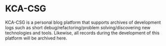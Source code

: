 # KCA-CSG
KCA-CSG is a personal blog platform that supports archives of development logs such as short debug/refactoring/problem solving/discovering new technologies and tools. Likewise, all records during the development of this platform will be archived here.
